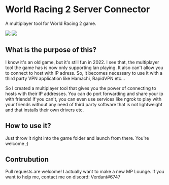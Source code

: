 # World Racing 2 Server Connector
A multiplayer tool for World Racing 2 game.

![](https://user-images.githubusercontent.com/18515671/160943154-ebd29b37-19ec-4687-899a-24d555c46e7b.png)
![](https://user-images.githubusercontent.com/18515671/160943055-99005aa8-f28a-4f2f-93ea-f38a78e5d94c.png)

## What is the purpose of this?
I know it's an old game, but it's still fun in 2022. I see that, the multiplayer tool the game has is now only supporting lan playing. It also can't allow you to connect to host with IP adress. So, it becomes necessary to use it with a third party VPN application like Hamachi, RapidVPN etc... 

So I created a multiplayer tool that gives you the power of connecting to hosts with their IP addresses. You can do port forwarding and share your ip with friends! If you can't, you can even use services like ngrok to play with your friends without any need of third party software that is not lightweight and that installs their own drivers etc. 

## How to use it?
Just throw it right into the game folder and launch from there. You're welcome ;)

## Contrubution
Pull requests are welcome! 
I actually want to make a new MP Lounge. If you want to help me, contact me on discord: Verdant#6747
